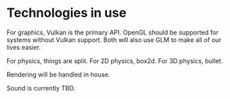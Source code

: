 # Technologies in use

For graphics, Vulkan is the primary API.
OpenGL should be supported for systems without Vulkan support.
Both will also use GLM to make all of our lives easier.

For physics, things are split.
For 2D physics, box2d.
For 3D physics, bullet.

Rendering will be handled in house.

Sound is currently TBD.
